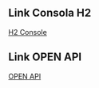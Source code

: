 ## Link Consola H2
[H2 Console](http://localhost:8080/h2-console)

## Link OPEN API
[OPEN API](http://localhost:8080/swagger-ui/index.html)